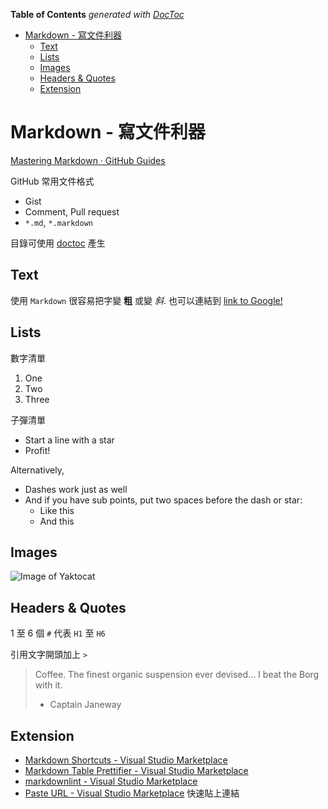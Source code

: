 <!-- START doctoc generated TOC please keep comment here to allow auto update -->
<!-- DON'T EDIT THIS SECTION, INSTEAD RE-RUN doctoc TO UPDATE -->
**Table of Contents**  *generated with [DocToc](https://github.com/thlorenz/doctoc)*

- [Markdown - 寫文件利器](#markdown---%E5%AF%AB%E6%96%87%E4%BB%B6%E5%88%A9%E5%99%A8)
  - [Text](#text)
  - [Lists](#lists)
  - [Images](#images)
  - [Headers & Quotes](#headers--quotes)
  - [Extension](#extension)

<!-- END doctoc generated TOC please keep comment here to allow auto update -->

# Markdown - 寫文件利器

[Mastering Markdown &middot; GitHub Guides](https://guides.github.com/features/mastering-markdown/)

GitHub 常用文件格式

- Gist
- Comment, Pull request
- `*.md`, `*.markdown`

目錄可使用 [doctoc](https://github.com/thlorenz/doctoc) 產生

## Text

使用 `Markdown` 很容易把字變 **粗** 或變 *斜*. 也可以連結到 [link to Google!](http://google.com)

## Lists

數字清單

1. One
2. Two
3. Three

子彈清單

* Start a line with a star
* Profit!

Alternatively,

- Dashes work just as well
- And if you have sub points, put two spaces before the dash or star:
  - Like this
  - And this

## Images

![Image of Yaktocat](https://octodex.github.com/images/yaktocat.png)

## Headers & Quotes

1 至 6 個 `#` 代表 `H1` 至 `H6`

引用文字開頭加上 `>`

> Coffee. The finest organic suspension ever devised... I beat the Borg with it.
> - Captain Janeway

## Extension

- [Markdown&#32;Shortcuts&#32;-&#32;Visual&#32;Studio&#32;Marketplace](https://marketplace.visualstudio.com/items?itemName=mdickin.markdown-shortcuts)
- [Markdown&#32;Table&#32;Prettifier&#32;-&#32;Visual&#32;Studio&#32;Marketplace](https://marketplace.visualstudio.com/items?itemName=darkriszty.markdown-table-prettify)
- [markdownlint&#32;-&#32;Visual&#32;Studio&#32;Marketplace](https://marketplace.visualstudio.com/items?itemName=DavidAnson.vscode-markdownlint)
- [Paste&#32;URL&#32;-&#32;Visual&#32;Studio&#32;Marketplace](https://marketplace.visualstudio.com/items?itemName=kukushi.pasteurl) 快速貼上連結
